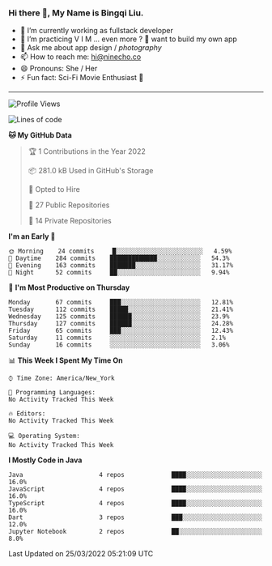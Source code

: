 ### Hi there 👋, My Name is Bingqi Liu.

- 🔭 I’m currently working as fullstack developer
- 🌱 I’m practicing V I M ... even more ? 🤨 want to build my own app
- 💬 Ask me about app design / *photography*
- 📫 How to reach me: hi@ninecho.co
- 😄 Pronouns: She / Her
- ⚡ Fun fact: Sci-Fi Movie Enthusiast 🚀

---

<!--START_SECTION:waka-->
![Profile Views](http://img.shields.io/badge/Profile%20Views-0-blue)

![Lines of code](https://img.shields.io/badge/From%20Hello%20World%20I%27ve%20Written-816%20Thousand%20lines%20of%20code-blue)

**🐱 My GitHub Data** 

> 🏆 1 Contributions in the Year 2022
 > 
> 📦 281.0 kB Used in GitHub's Storage 
 > 
> 💼 Opted to Hire
 > 
> 📜 27 Public Repositories 
 > 
> 🔑 14 Private Repositories  
 > 
**I'm an Early 🐤** 

```text
🌞 Morning    24 commits     █░░░░░░░░░░░░░░░░░░░░░░░░   4.59% 
🌆 Daytime    284 commits    █████████████░░░░░░░░░░░░   54.3% 
🌃 Evening    163 commits    ███████░░░░░░░░░░░░░░░░░░   31.17% 
🌙 Night      52 commits     ██░░░░░░░░░░░░░░░░░░░░░░░   9.94%

```
📅 **I'm Most Productive on Thursday** 

```text
Monday       67 commits     ███░░░░░░░░░░░░░░░░░░░░░░   12.81% 
Tuesday      112 commits    █████░░░░░░░░░░░░░░░░░░░░   21.41% 
Wednesday    125 commits    ██████░░░░░░░░░░░░░░░░░░░   23.9% 
Thursday     127 commits    ██████░░░░░░░░░░░░░░░░░░░   24.28% 
Friday       65 commits     ███░░░░░░░░░░░░░░░░░░░░░░   12.43% 
Saturday     11 commits     ░░░░░░░░░░░░░░░░░░░░░░░░░   2.1% 
Sunday       16 commits     ░░░░░░░░░░░░░░░░░░░░░░░░░   3.06%

```


📊 **This Week I Spent My Time On** 

```text
⌚︎ Time Zone: America/New_York

💬 Programming Languages: 
No Activity Tracked This Week

🔥 Editors: 
No Activity Tracked This Week

💻 Operating System: 
No Activity Tracked This Week

```

**I Mostly Code in Java** 

```text
Java                     4 repos             ████░░░░░░░░░░░░░░░░░░░░░   16.0% 
JavaScript               4 repos             ████░░░░░░░░░░░░░░░░░░░░░   16.0% 
TypeScript               4 repos             ████░░░░░░░░░░░░░░░░░░░░░   16.0% 
Dart                     3 repos             ███░░░░░░░░░░░░░░░░░░░░░░   12.0% 
Jupyter Notebook         2 repos             ██░░░░░░░░░░░░░░░░░░░░░░░   8.0%

```



 Last Updated on 25/03/2022 05:21:09 UTC
<!--END_SECTION:waka-->
